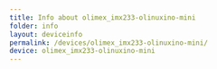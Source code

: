 ```yaml
---
title: Info about olimex_imx233-olinuxino-mini
folder: info
layout: deviceinfo
permalink: /devices/olimex_imx233-olinuxino-mini/
device: olimex_imx233-olinuxino-mini
---
```

